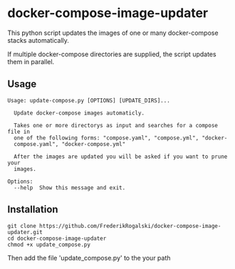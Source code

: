 # docker-compose-image-updater
This python script updates the images of one or many docker-compose stacks automatically.

If multiple docker-compose directories are supplied, the script updates them in parallel.

## Usage
```
Usage: update-compose.py [OPTIONS] [UPDATE_DIRS]...

  Update docker-compose images automaticly.

  Takes one or more directorys as input and searches for a compose file in
  one of the following forms: "compose.yaml", "compose.yml", "docker-
  compose.yaml", "docker-compose.yml"

  After the images are updated you will be asked if you want to prune your
  images.

Options:
  --help  Show this message and exit.
```

## Installation
```
git clone https://github.com/FrederikRogalski/docker-compose-image-updater.git
cd docker-compose-image-updater
chmod +x update_compose.py
```

Then add the file 'update_compose.py' to the your path
